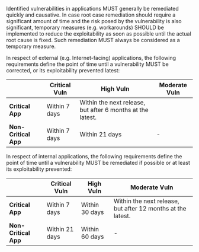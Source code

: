 Identified vulnerabilities in applications MUST generally be remediated quickly and causative. In case root case remediation should require a significant amount of time and the risk posed by the vulnerability is also significant, temporary measures (e.g. workarounds) SHOULD be implemented to reduce the exploitability as soon as possible until the actual root cause is fixed. Such remediation MUST always be considered as a temporary measure.

In respect of external (e.g. Internet-facing) applications, the following requirements define the point of time until a vulnerability MUST be corrected, or its exploitability prevented latest:

|| **Critical Vuln** | **High Vuln**  | **Moderate Vuln**  |
| ------------- | ------------- | ------------- | ------------- |
| **Critical App** | Within 7 days  | Within the next release, but after 6 months at the latest. |
| **Non-Critical App** | Within 7 days  | Within 21 days  | - |

In respect of internal applications, the following requirements define the point of time until a vulnerability MUST be remediated if possible or at least its exploitability prevented:

| | **Critical Vuln**  | **High Vuln** | **Moderate Vuln** |
| -------------| ------------- | ------------- | ------------- |
| **Critical App** | Within 7 days  | Within 30 days  | Within the next release, but after 12 months at the latest. |
| **Non-Critical App**| Within 21 days  | Within 60 days  | - |
